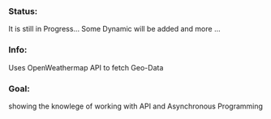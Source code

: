 
### Status:
It is still in Progress... Some Dynamic will be added and more ...


### Info:
Uses OpenWeathermap API to fetch Geo-Data
### Goal:
showing the knowlege of working with API and Asynchronous Programming
        

